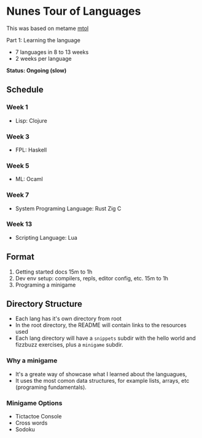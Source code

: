 # Nunes Tour of Languages
This was based on metame [mtol](https://github.com/metame/mtol)

Part 1: Learning the language
- 7 languages in 8 to 13 weeks
- 2 weeks per language

<p style="font-weight: bold">Status: Ongoing (slow)</p>

## Schedule
### Week 1 
* Lisp: Clojure
  
### Week 3
* FPL: Haskell
    
### Week 5
* ML: Ocaml

### Week 7
* System Programing Language: Rust Zig C
  
### Week 13
* Scripting Language: Lua

## Format
1. Getting started docs 15m to 1h
2. Dev env setup: compilers, repls, editor config, etc. 15m to 1h
3. Programing a minigame

## Directory Structure
* Each lang has it's own directory from root
* In the root directory, the README will contain links to the resources used
* Each lang directory will have a `snippets` subdir with the hello world and fizzbuzz exercises, plus a `minigame` subdir.

### Why a minigame
* It's a greate way of showcase what I learned about the languagues,
* It uses the most comon data structures, for example lists, arrays, etc (programing fundamentals).

### Minigame Options
* Tictactoe Console
* Cross words
* Sodoku
